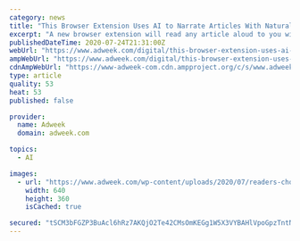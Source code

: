 ```yaml
---
category: news
title: "This Browser Extension Uses AI to Narrate Articles With Natural-Sounding Speech"
excerpt: "A new browser extension will read any article aloud to you with a passable imitation of human cadence and intonation. Podcastle, the company behind it, built the tool on Google DeepMind’s WaveNet technology,"
publishedDateTime: 2020-07-24T21:31:00Z
webUrl: "https://www.adweek.com/digital/this-browser-extension-uses-ai-to-narrate-articles-with-natural-sounding-speech/"
ampWebUrl: "https://www.adweek.com/digital/this-browser-extension-uses-ai-to-narrate-articles-with-natural-sounding-speech/amp/"
cdnAmpWebUrl: "https://www-adweek-com.cdn.ampproject.org/c/s/www.adweek.com/digital/this-browser-extension-uses-ai-to-narrate-articles-with-natural-sounding-speech/amp/"
type: article
quality: 53
heat: 53
published: false

provider:
  name: Adweek
  domain: adweek.com

topics:
  - AI

images:
  - url: "https://www.adweek.com/wp-content/uploads/2020/07/readers-choice-tech-890-2020-640x360.png"
    width: 640
    height: 360
    isCached: true

secured: "tSCM3bFGZP3BuAcl6hRz7AKQjO2Te42CMsOmKEGg1W5X3VYBAHlVpoGpzTntNrcSglowikzHzgXUw15khhVQa9ViIIlBh2DnJupstDzpiFXMTrSYII1ZcwfQdwQGY9f1mi5B8u+YSFu51O8gkirR3MqQ6ssKsb8CZdIYZNeVophopM9j7rBbqG6pscsCvXFrRoXalMoZkWRj0vnCvrD5wDaxZyU6ZulvotCd7PaK/cZ/Q1LRAcUjGnfO8Z7w+clukr1sUpSDJ6hcpbqPIOFAd9SjbkIJezpdSLzGq2FhTxRk74CViUn+/taYzlm/ov/EG+DCitGPCadTIv474hCZQA==;MrjV/e19DE+2JJ4ytksxtQ=="
---
```


